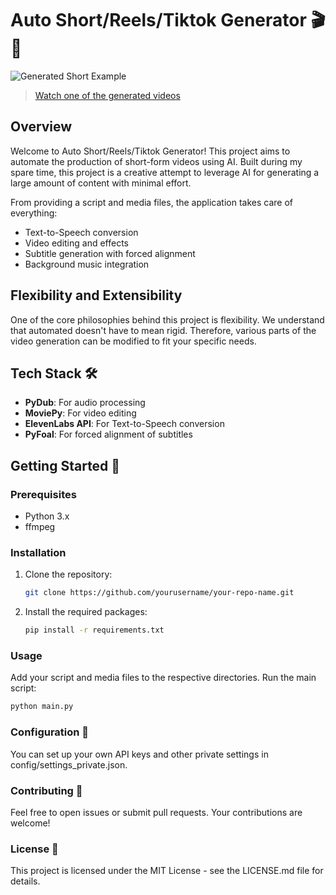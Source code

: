 # Auto Short/Reels/Tiktok Generator 🎬🤖

![Generated Short Example](https://github.com/MJP1998/Auto_short_generator/assets/64918024/1ad8e130-ec2c-40ba-8e0b-ecf8d0a14a75)
> [Watch one of the generated videos](https://youtube.com/shorts/KagZs4jwyfM?feature=share)

## Overview

Welcome to Auto Short/Reels/Tiktok Generator! This project aims to automate the production of short-form videos using AI. Built during my spare time, this project is a creative attempt to leverage AI for generating a large amount of content with minimal effort.

From providing a script and media files, the application takes care of everything:

- Text-to-Speech conversion
- Video editing and effects
- Subtitle generation with forced alignment
- Background music integration

## Flexibility and Extensibility

One of the core philosophies behind this project is flexibility. We understand that automated doesn't have to mean rigid. Therefore, various parts of the video generation can be modified to fit your specific needs.

## Tech Stack 🛠

- **PyDub**: For audio processing
- **MoviePy**: For video editing
- **ElevenLabs API**: For Text-to-Speech conversion
- **PyFoal**: For forced alignment of subtitles

## Getting Started 🚀

### Prerequisites

- Python 3.x
- ffmpeg

### Installation

1. Clone the repository:
   ```bash
   git clone https://github.com/yourusername/your-repo-name.git
   ```
2. Install the required packages:
   ```bash
   pip install -r requirements.txt
   ```
### Usage
Add your script and media files to the respective directories.
Run the main script:
   ```bash
   python main.py
   ```

### Configuration 📁
You can set up your own API keys and other private settings in config/settings_private.json.

### Contributing 🤝
Feel free to open issues or submit pull requests. Your contributions are welcome!

### License 📄
This project is licensed under the MIT License - see the LICENSE.md file for details.
